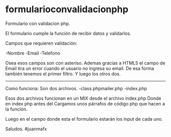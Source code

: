 formularioconvalidacionphp
==========================

Formulario con validacion php.

El formulario cumple la función de recibir datos y validarlos.

Campos que requieren validación:

-Nombre
-Email
-Telefono

Osea esos campos son con asteriso.
Ademas gracias a HTML5 el campo de Email tira un error cuando el usuario no ingresa su email.
De esa forma también tenemos el primer filtro.
Y luego los otros dos.


<hr>
Como funciona:
Son dos archivos.
-class.phpmailer.php
-index.php

Esos dos archivos funcionan en un MIX desde el archivo index.php
Donde en index php antes del <html> Cargamos unos párrafos de código php que hacen a la función.

Luego en el campo  donde esta el formulario estarán los input de cada uno.

Saludos.
#juanmafx





